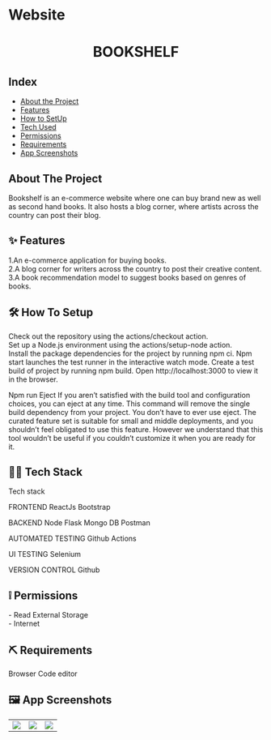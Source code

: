 # Website
<h1 align="center">BOOKSHELF</h1>


## Index  
<ul>  
  <li><a href="#index1">About the Project</a><br>  
    </li>
  <li><a href="#index2">Features</a><br>
    </li>
  <li><a href="#index3">How to SetUp</a><br>
    </li>
  <li><a href="#index4">Tech Used</a><br>
    </li>
  <li><a href="#index5">Permissions</a><br></li>
 <li><a href="#index6">Requirements</a><br></li>

  <li><a href="#index7">App Screenshots</a><br>
  </li>
 
</ul>

<p><h2><a id="index1"></a>About The Project</h2></p>
Bookshelf is an e-commerce website where one can buy brand new as well  as second hand books. It also hosts a blog corner, where artists across the country can post their blog.

<p><h2><a id="index2"></a>✨ Features</h2></p>
1.An e-commerce application for buying books.<br>
2.A blog corner for writers across the country to post their creative content.
3.A book recommendation model to suggest books based on genres of books.


<p><h2><a id="index3"></a>🛠 How To Setup</h2></p>
<p>Check out the repository using the actions/checkout action.
Set up a Node.js environment using the actions/setup-node action.
Install the package dependencies for the project by running npm ci.
Npm start launches the test runner in the interactive watch mode. Create a test build of project by running npm build. Open http://localhost:3000 to view it in the browser.

Npm run Eject
If you aren’t satisfied with the build tool and configuration choices, you can eject at any time. This command will remove the single build dependency from your project.
You don’t have to ever use eject. The curated feature set is suitable for small and middle deployments, and you shouldn’t feel obligated to use this feature. However we understand that this tool wouldn’t be useful if you couldn’t customize it when you are ready for it. </p>

<p><h2><a id="index4"></a>👨‍💻 Tech Stack</h2></p>
Tech stack

FRONTEND
ReactJs
Bootstrap<br>

BACKEND
Node
Flask
Mongo DB
Postman<br>

AUTOMATED TESTING
Github Actions<br>

UI TESTING
Selenium<br>

VERSION CONTROL
Github<br>
<p><h2><a id="index5"></a>❕ Permissions</h2></p>
- Read External Storage <br/>
- Internet


<p><h2><a id="index6"></a>⛏ Requirements</h2></p>

Browser
Code editor

<p><h2><a id="index7"></a>🖼 App Screenshots</h2></p>
<table>
  <tr>
    <td><img src="https://user-images.githubusercontent.com/90026952/209478701-ccc26b72-d349-4606-b2c3-5eedd9207ecc.jpeg"></td>
      <td><img src="https://user-images.githubusercontent.com/90026952/209478717-7c5560aa-865a-43a2-9d7d-686691f1c245.jpeg"></td>
        <td><img src="https://user-images.githubusercontent.com/90026952/209478730-7629201e-4bd3-4198-a373-f76823a7a922.jpeg"></td></tr>
</table>
